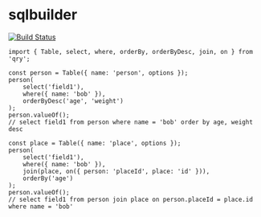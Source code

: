 # sqlbuilder
[![Build Status](https://travis-ci.org/bflemi3/sqlbuilder.svg?branch=master)](https://travis-ci.org/bflemi3/sqlbuilder)

```es6
import { Table, select, where, orderBy, orderByDesc, join, on } from 'qry';

const person = Table({ name: 'person', options });
person(
    select('field1'),
    where({ name: 'bob' }),
    orderByDesc('age', 'weight')
);
person.valueOf(); 
// select field1 from person where name = 'bob' order by age, weight desc

const place = Table({ name: 'place', options });
person(
    select('field1'),
    where({ name: 'bob' }),
    join(place, on({ person: 'placeId', place: 'id' })),
    orderBy('age')
);
person.valueOf();
// select field1 from person join place on person.placeId = place.id where name = 'bob'
```
